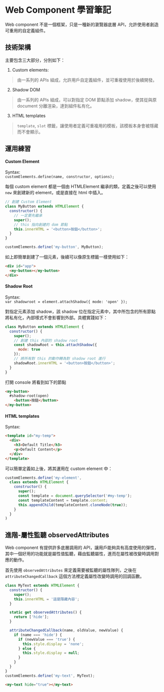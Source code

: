 # Web Component 學習筆記

Web component 不是一個框架，只是一種新的瀏覽器底層 API，允許使用者創造可重用的自定義組件。


## 技術架構

主要包含三大部分，分別如下：

  1. Custom elements:
  
  > 由一系列的 APIs 組成，允許用戶自定義組件，並可重複使用於後續開發。

  2. Shadow DOM

  > 由一系列的 APIs 組成，可以對指定 DOM 節點添加 shadow，使其從與原 document 分離渲染，達到組件私有化。

  3. HTML templates

  > `template`, `slot` 標籤，讓使用者定義可重複用的模板，該模板本身會被隱藏而不會顯示。


## 運用練習

#### Custom Element

Syntax:  
`customElements.define(name, constructor, options);`

每個 custom element 都是一個由 HTMLElement 繼承的類，定義之後可以使用 `new` 來創建新的 element，或是直接在 html 中插入。

```javascript
// 創建 Custom Element
class MyButton extends HTMLElement {
  constructor() {
    // 一定要先繼承
    super();
    // this 指向創建的 dom 節點
    this.innerHTML = '<button>按鈕</button>';
  }
}

customElements.define('my-button', MyButton);
```

如上即簡單創建了一個元素，後續可以像原生標籤一樣使用如下：

```html
<div id="app">
  <my-button></my-button>
</div>
```


#### Shadow Root

Syntax:  
`var shadowroot = element.attachShadow({ mode: 'open' });`

對指定元素添加 shadow，該 shadow 位在指定元素中，其中所包含的所有節點將私有化，內部樣式不會影響到外部。具體實踐如下：

```javascript
class MyButton extends HTMLElement {
  constructor() {
    super();
    // 創建 this 內部的 shadow root
    const shadowRoot = this.attachShadow({
      mode: true
    });
    // 將所有對 this 的動作轉為對 shadow root 進行
    shadowRoot.innerHTML = '<button>按鈕</button>';
  }
}
```

打開 console 將看到如下的節點

```html
<my-button>
  #shadow-root(open)
    <button>按鈕</button>
</my-button>
```


#### HTML templates

Syntax:
```html
<template id="my-temp">
  <div>
    <h3>Default Title</h3>
    <p>Default Content</p>
  </div>
</template>
```

可以簡單定義如上後，將其運用在 custom element 中：

```javascript
customElements.define('my-element', 
  class extends HTMLElement {
    constructor() {
      super();
      const template = document.querySelector('#my-temp');
      const templateContent = template.content;
      this.appendChild(templateContent.cloneNode(true));
    }
  }
)
```

## 進階-屬性監聽 observedAttributes

Web component 有提供許多底層調用的 API，讓用戶能夠具有高度使用的彈性，其中一個好用的功能就是屬性值監聽，藉由監聽屬性，進而在屬性被改變時調用對應的動作。

首先使用 `observedAttributes` 來定義需要被監聽的屬性隊列，之後在 `attributeChangedCallback` 這個方法裡定義屬性改變時調用的回調函數。

```javascript
class MyText extends HTMLElement {
  constructor() {
    super();
    this.innerHTML = '這是隱藏內容';
  }

  static get observedAttributes() {
    return ['hide'];
  }

  attributeChangedCallback(name, oldValue, newValue) {
    if (name === 'hide') {
      if (newValue === 'true') {
        this.style.display = 'none';
      } else {
        this.style.display = null;
      }
    }
  }
}
customElements.define('my-text', MyText);
```

```html
<my-text hide="true"></my-text>
```
